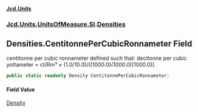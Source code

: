 #### [Jcd.Units](index.md 'index')
### [Jcd.Units.UnitsOfMeasure.SI](Jcd.Units.UnitsOfMeasure.SI.md 'Jcd.Units.UnitsOfMeasure.SI').[Densities](Densities.md 'Jcd.Units.UnitsOfMeasure.SI.Densities')

## Densities.CentitonnePerCubicRonnameter Field

centitonne per cubic ronnameter defined such that: decitonne per cubic yottameter = ct/Rm³ × (1.0/10.0)/((1000.0)*(1000.0)*(1000.0)).

```csharp
public static readonly Density CentitonnePerCubicRonnameter;
```

#### Field Value
[Density](Density.md 'Jcd.Units.UnitTypes.Density')